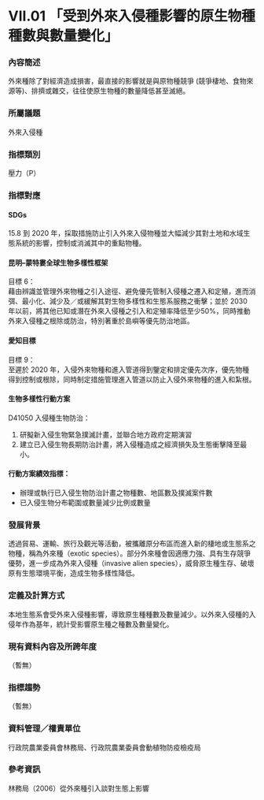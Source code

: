 # VII.01 「受到外來入侵種影響的原生物種種數與數量變化」

<script type="text/javascript" src="http://cdn.mathjax.org/mathjax/latest/MathJax.js?config=TeX-AMS-MML_HTMLorMML"></script>

### 內容簡述
外來種除了對經濟造成損害，最直接的影響就是與原物種競爭 (競爭棲地、食物來源等)、排擠或雜交，往往使原生物種的數量降低甚至滅絕。 

### 所屬議題
外來入侵種
### 指標類別
壓力（P）
### 指標對應
#### SDGs
15.8
到 2020 年，採取措施防止引入外來入侵物種並大幅減少其對土地和水域生態系統的影響，控制或消滅其中的重點物種。
#### 昆明–蒙特婁全球生物多樣性框架
目標 6：<br>
藉由辨識並管理外來物種之引入途徑、避免優先管制入侵種之遷入和定殖，進而消弭、最小化、減少及／或緩解其對生物多樣性和生態系服務之衝擊；並於 2030 年以前，將其他已知或潛在外來入侵種之引入和定殖率降低至少50%，同時推動外來入侵種之根除或防治，特別著重於島嶼等優先防治地區。 <br>
#### 愛知目標
目標 9：<br>
至遲於 2020 年，入侵外來物種和進入管道得到鑒定和排定優先次序，優先物種得到控制或根除，同時制定措施管理進入管道以防止入侵外來物種的進入和紮根。
#### 生物多樣性行動方案
D41050 入侵種生物防治：
1. 研擬新入侵生物緊急撲滅計畫，並聯合地方政府定期演習
2. 建立已入侵生物長期防治計畫，將入侵種造成之經濟損失及生態衝擊降至最小。
#### 行動方案績效指標：
* 辦理或執行已入侵生物防治計畫之物種數、地區數及撲滅案件數
* 已入侵生物分布範圍或數量減少比例或數量
### 發展背景
透過貿易、運輸、旅行及觀光等活動，被攜離原分布區而進入新的棲地或生態系之物種，稱為外來種（exotic species）。部分外來種會因適應力強、具有生存競爭優勢，進一步成為外來入侵種（invasive alien species），威脅原生種生存、破壞原有生態環境平衡，造成生物多樣性降低。
### 定義及計算方式
本地生態系會受外來入侵種影響，導致原生種種數及數量減少。以外來入侵種的入侵年作為基年，統計受影響原生種之種數及數量變化。
### 現有資料內容及所跨年度
（暫無）
### 指標趨勢
（暫無）
### 資料管理／權責單位
行政院農業委員會林務局、行政院農業委員會動植物防疫檢疫局
### 參考資訊
林務局（2006）從外來種引入談對生態上影響
